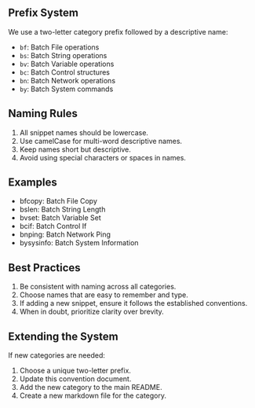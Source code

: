 ## Prefix System

We use a two-letter category prefix followed by a descriptive name:

- `bf`: Batch File operations
- `bs`: Batch String operations
- `bv`: Batch Variable operations
- `bc`: Batch Control structures
- `bn`: Batch Network operations
- `by`: Batch System commands

## Naming Rules

1. All snippet names should be lowercase.
2. Use camelCase for multi-word descriptive names.
3. Keep names short but descriptive.
4. Avoid using special characters or spaces in names.

## Examples

- bfcopy: Batch File Copy
- bslen: Batch String Length
- bvset: Batch Variable Set
- bcif: Batch Control If
- bnping: Batch Network Ping
- bysysinfo: Batch System Information

## Best Practices

1. Be consistent with naming across all categories.
2. Choose names that are easy to remember and type.
3. If adding a new snippet, ensure it follows the established conventions.
4. When in doubt, prioritize clarity over brevity.

## Extending the System

If new categories are needed:

1. Choose a unique two-letter prefix.
2. Update this convention document.
3. Add the new category to the main README.
4. Create a new markdown file for the category.
